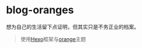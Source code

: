 # blog-oranges
想为自己的生活留下点证明，但其实只是不务正业的档案。
> 使用[Hexo](https://hexo.io/zh-cn/)框架与[orange](https://github.com/zchengsite/hexo-theme-oranges)主题
